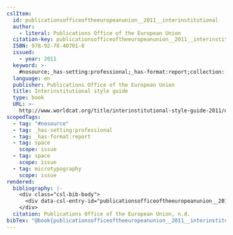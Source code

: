 ```yaml
---
cslItem:
  id: publicationsofficeoftheeuropeanunion__2011__interinstitutional
  author:
    - literal: Publications Office of the European Union
  citation-key: publicationsofficeoftheeuropeanunion__2011__interinstitutional
  ISBN: 978-92-78-40701-8
  issued:
    - year: 2011
  keyword: >-
    #nosource;_has-setting:professional;_has-format:report;collection::space::space::microtypography
  language: en
  publisher: Publications Office of the European Union
  title: Interinstitutional style guide
  type: book
  URL: >-
    http://www.worldcat.org/title/interinstitutional-style-guide-2011/oclc/726047118
scopedTags:
  - tag: "#nosource"
  - tag: _has-setting:professional
  - tag: _has-format:report
  - tag: space
    scope: issue
  - tag: space
    scope: issue
  - tag: microtypography
    scope: issue
rendered:
  bibliography: |-
    <div class="csl-bib-body">
      <div data-csl-entry-id="publicationsofficeoftheeuropeanunion__2011__interinstitutional" class="csl-entry">Publications Office of the European Union. n.d.. <i>Interinstitutional style guide</i>. Publications Office of the European Union. http://www.worldcat.org/title/interinstitutional-style-guide-2011/oclc/726047118</div>
    </div>
  citation: Publications Office of the European Union, n.d.
bibTex: "@book{publicationsofficeoftheeuropeanunion__2011__interinstitutional,\n\tauthor = {{Publications Office of the European Union}},\n\tpublisher = {Publications Office of the European Union},\n\ttitle = {Interinstitutional style guide},\n}\n\n"
---
```

